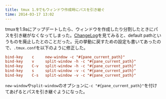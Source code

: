 ```yaml
---
title: tmux 1.9でもウィンドウ作成時にパスを引き継ぐ
time: 2014-03-17 13:02
---
```


tmuxを1.9aにアップデートしたら、ウィンドウを作成したり分割したときにパスを引き継がなくなってしまった。[ChangeLog](http://sourceforge.net/p/tmux/tmux-code/ci/master/tree/CHANGES)を見てみると、default pathというものを廃止したとのことだった。元の挙動に戻すための設定も書いてあったので、`.tmux.conf`を以下のように修正した。

```conf:.tmux.conf
bind-key    c     new-window -c "#{pane_current_path}"
bind-key    v     split-window -h -c "#{pane_current_path}"
bind-key    C-v   split-window -h -c "#{pane_current_path}"
bind-key    s     split-window -v -c "#{pane_current_path}"
bind-key    C-s   split-window -v -c "#{pane_current_path}"
```

`new-window`や`split-window`のオプションに`-c "#{pane_current_path}"`を付けてあげるとパスを引き継ぐようになった。
